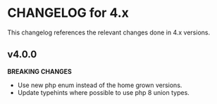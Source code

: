 # CHANGELOG for 4.x
This changelog references the relevant changes done in 4.x versions.


## v4.0.0
__BREAKING CHANGES__

* Use new php enum instead of the home grown versions.
* Update typehints where possible to use php 8 union types.

